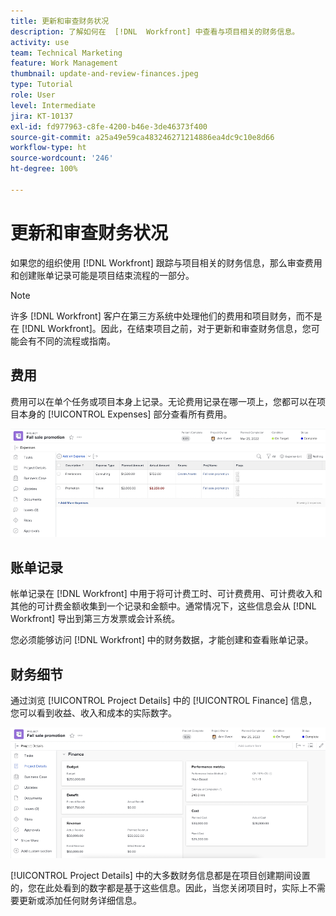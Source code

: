 ```yaml
---
title: 更新和审查财务状况
description: 了解如何在  [!DNL  Workfront] 中查看与项目相关的财务信息。
activity: use
team: Technical Marketing
feature: Work Management
thumbnail: update-and-review-finances.jpeg
type: Tutorial
role: User
level: Intermediate
jira: KT-10137
exl-id: fd977963-c8fe-4200-b46e-3de46373f400
source-git-commit: a25a49e59ca483246271214886ea4dc9c10e8d66
workflow-type: ht
source-wordcount: '246'
ht-degree: 100%

---
```


# 更新和审查财务状况

如果您的组织使用 [!DNL Workfront] 跟踪与项目相关的财务信息，那么审查费用和创建账单记录可能是项目结束流程的一部分。

>[!NOTE]
>
>许多 [!DNL Workfront] 客户在第三方系统中处理他们的费用和项目财务，而不是在 [!DNL Workfront]。因此，在结束项目之前，对于更新和审查财务信息，您可能会有不同的流程或指南。


## 费用

费用可以在单个任务或项目本身上记录。无论费用记录在哪一项上，您都可以在项目本身的 [!UICONTROL Expenses] 部分查看所有费用。

![[!UICONTROL Expenses] 部分，属于某个项目](assets/expense-section.png)

## 账单记录

帐单记录在 [!DNL Workfront] 中用于将可计费工时、可计费费用、可计费收入和其他的可计费金额收集到一个记录和金额中。通常情况下，这些信息会从 [!DNL Workfront] 导出到第三方发票或会计系统。

您必须能够访问 [!DNL Workfront] 中的财务数据，才能创建和查看账单记录。

## 财务细节

通过浏览 [!UICONTROL Project Details] 中的 [!UICONTROL Finance] 信息，您可以看到收益、收入和成本的实际数字。

![项目的 [!UICONTROL Project Details] 窗口的财务部分](assets/finance-section-project-details.png)

[!UICONTROL Project Details] 中的大多数财务信息都是在项目创建期间设置的，您在此处看到的数字都是基于这些信息。因此，当您关闭项目时，实际上不需要更新或添加任何财务详细信息。

<!---
learn more urls
Create billing records
Manage project expenses
Project finances
--->
